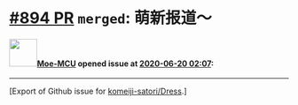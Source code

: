 # [\#894 PR](https://github.com/komeiji-satori/Dress/pull/894) `merged`: 萌新报道～

#### <img src="https://avatars.githubusercontent.com/u/38366841?u=6304394a40fc8ad88c490eecca6042e1ad8b74c1&v=4" width="50">[Moe-MCU](https://github.com/Moe-MCU) opened issue at [2020-06-20 02:07](https://github.com/komeiji-satori/Dress/pull/894):






-------------------------------------------------------------------------------



[Export of Github issue for [komeiji-satori/Dress](https://github.com/komeiji-satori/Dress).]
